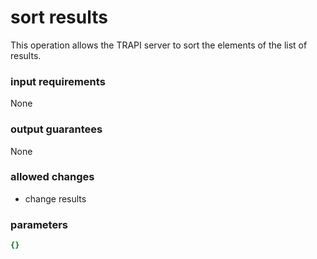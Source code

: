 # sort results

This operation allows the TRAPI server to sort the elements of the list of results.

### input requirements

None

### output guarantees

None

### allowed changes

- change results

### parameters

```yaml
{}
```
